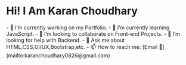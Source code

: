 <!--### Hi there 👋-->

<!--
**xKaran/xKaran** is a ✨ _special_ ✨ repository because its `README.md` (this file) appears on your GitHub profile.
-->

<h1>Hi! I Am Karan Choudhary</h1>
- 🔭 I’m currently working on my Portfolio.
- 🌱 I’m currently learning JavaScript.
- 👯 I’m looking to collaborate on Front-end Projects.
- 🤔 I’m looking for help with Backend.
- 💬 Ask me about HTML,CSS,UI/UX,Bootstrap,etc.
- 📫 How to reach me: [Email 📧](mailto:karanchoudhary0826@gmail.com) 
<!--
Languages I Know
-HTML
-CSS
-JS
-->
